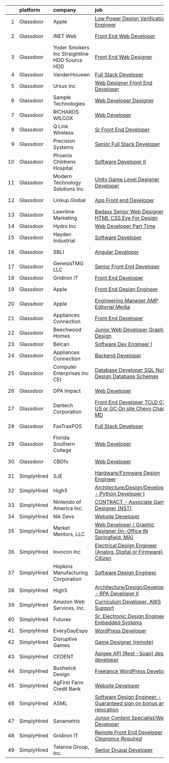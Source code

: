 

|    | platform    | company                                         | job                                                                                                                                                                                                                                                                                                                                                                                                                                                                                                                                                                                                                                                                                                                                                                                                                                                                                                                                                                                                                                                                                                                                                                                                                                                                                                                                                                                                         | update_time   | location          |
|---:|:------------|:------------------------------------------------|:------------------------------------------------------------------------------------------------------------------------------------------------------------------------------------------------------------------------------------------------------------------------------------------------------------------------------------------------------------------------------------------------------------------------------------------------------------------------------------------------------------------------------------------------------------------------------------------------------------------------------------------------------------------------------------------------------------------------------------------------------------------------------------------------------------------------------------------------------------------------------------------------------------------------------------------------------------------------------------------------------------------------------------------------------------------------------------------------------------------------------------------------------------------------------------------------------------------------------------------------------------------------------------------------------------------------------------------------------------------------------------------------------------|:--------------|:------------------|
|  1 | Glassdoor   | Apple                                           | [Low Power Design Verification Engineer](https://www.glassdoor.com/partner/jobListing.htm?pos=121&ao=1110586&s=58&guid=00000182e33b2df98c00711edd2516cd&src=GD_JOB_AD&t=SR&vt=w&cs=1_c4d729d6&cb=1661669683034&jobListingId=1008090134424&cpc=FD1C1DA32C38CFA7&jrtk=3-0-1gbhjmbh6m6ql801-1gbhjmbhsgagk800-b1c2620ad2c4d716--6NYlbfkN0BvKrLyj5gPmtZO9T8euul8TCxuuKNOtzRJOomxnwSEodTz2Bc-sPZlMlNbJQ5kKAsojSTxZLdgzSbiOAt5toh-p78kYElFFMyb1OUGRiXS3B_NgPfLeYHRzXIUysnQkoAXo7Kytj6ieleQlRFUxcctqzuZuOLEVJVWMT1R8-ixS8cMfPu09rKwtKakYSOuA-2_xAU1nH8pf5coUs3H0AdqG7VBAiFac5BGjJDMRl7qdCAZ04Q2QaFgfbhawPOGDoVgNGlvl-P5jWL5bMGW56Rry-bFBqZ7HyXLctNqRnCMWmo-vHQOkUoEGKL4zzEWwnTvYQGOyKLlknbOQbnrUKUFEbZlkbPULeYLul68AcW7-stMikc-WXkA7shgQm7TWt3KFhVM4D8kGBYdwgOdWuUr8qlTcYY-fbJ2MxGxwMyXzh7L4kz4I9MEUWTpdU0lOImlxQnjUHDVJ5DN_5ELcE8Npwxryg5TUm1yGkTRwWYTJ6lDgEqX9R2ed0l4vZVfXBXBH5IE1ZREnJ4Qv5i5iROH-R-cwr2sSdCjpWA0QodbRdUwZPco_SgUX0kszJy5JWfsCr0kR7SIFvBVSwyq9D34_3n3lvoprMkrYplzyffx-TBSsLzMvQGXNxrmbGBZKKa9Ttae_zpuM48bRCEqHvLOBP5OF7PvVM0T_tBXX7bu7mH7qw1kgT5UW_tatwEbQLMdpRjyIGkGPg2qrWZqXl0McdK7vUqEPD5FxZKUFnZI3_H469v9LdgMbGIDbk9PWMQ4xJk9t33sOhEemY0m_WUhgA1_-i8jTalxqyvrTO4e5z_-39gx8QM5nmTrjMsOt6grrqbKvZI5FDEyt0tsOeDs_rIxLX3rEtQp7qUO68nj9qVhoBaD8V3H64r9xussYF5NJquo9rr6wLPTa-XuGll8B8rFvZPcmp3ad8rusaSON1PBQditPdj1PqsGgjSnfTezklX6V7zZznqNiOoP5HLV1vv_YZLzx-hMjNwdKWEANQ%3D%3D)                    | 3d            | Beaverton, OR     |
|  2 | Glassdoor   | iNET Web                                        | [Front End Web Developer](https://www.glassdoor.com/partner/jobListing.htm?pos=115&ao=1110586&s=58&guid=00000182e33b2df98c00711edd2516cd&src=GD_JOB_AD&t=SR&vt=w&ea=1&cs=1_204353a6&cb=1661669683033&jobListingId=1008076715423&cpc=5E31031E1AFF45A7&jrtk=3-0-1gbhjmbh6m6ql801-1gbhjmbhsgagk800-e1afe08bf094d9c3--6NYlbfkN0D4nuovUOU2dPryPr7-xanE7ZFWASvaSyNm3BqXIbrO0npDAFoAgEQsIqhxzWfd8G1kl1grHJh7g2HREcdzD7LBxgPRZeggaHYtWi60JnumK6bENs7eqncqBihIPEPLH3R0U1ECBzjNcoZl_rX4BoRnl5Toa5PfKd3LVBcbntWZM5T9bZqSaYpCsIpSkS2OWyI5sYycU1oFAfRS5_RrtcJinJxyFts834nLP8b7RrVUhU1ZdrSQV75bB_YJQiERY8ywE-h6DsgjGBDCDB2hV944Ee07lXQZbKLAajtcnFeegSN-3qgL9XgBlKwvksQ-ZVJItS7pTQSVS-9C55348Z5947KFh8l5g7VyKdJvQ0UUYebh_wiivS1-fZ0j8apUtA_pwTcpt2R3P_n9q5A4wa9rdIdMBnvXn9inHXFQBp1VgbdUi0gBeV3CYvexDHbrT_2oaVLIpfaCVP2KJKvgthZPjZCxJYH6gDiSBGArAy8xf4aeepMX9foYUJ00SQhQDEg%3D)                                                                                                                                                                                                                                                                                                                                                                                                                                                                                                                                            | 10d           | Waukesha, WI      |
|  3 | Glassdoor   | Yoder Smokers Inc  Straightline HDD  Source HDD | [Front End Web Designer](https://www.glassdoor.com/partner/jobListing.htm?pos=111&ao=1110586&s=58&guid=00000182e33b2df98c00711edd2516cd&src=GD_JOB_AD&t=SR&vt=w&ea=1&cs=1_0b9b6cb7&cb=1661669683033&jobListingId=1008097207409&cpc=BAEB662971763A76&jrtk=3-0-1gbhjmbh6m6ql801-1gbhjmbhsgagk800-1fce3864310a3f03--6NYlbfkN0BOdRJV5k-L3FNCzjCgEhEptbzWR3mFvjnAQnp9JcinXOCVt8QEYBvHqTiHBHSlg98hTrhJExUUVa6v67S1gFyb-OBe8UoPzNouRDn3C9as0WFadlKMeZgUrqrdZ8hm_e9Z-8jTT-HPwLMdKEaf6nFSEDiY93r1Hqa_nw7whddI5F-1mZvAJ0zg1eaCReXvVOoEM_cjBLWvDJZqS137PvYPjjdEkXOxL-73geV4nr4tdveAiBOESUG2jICe-SRkwas8Vf269vT03IFWwC7LyO9JCqBKUYfuQcEBqA6j1hopDkDpMGpwVFpkEqfa3sh6q6nQZStUIlWzgcljoa4pqu3uV1Aud1YkmDd3Fk-ISdl-56p88fZLYauWc6xXrhe7wbjUEDpfvC_f0Mtp6fKaN_UbdiSqe4BsnPKwttbXHfagT-mMCpyqK_xRTN_ameUC57bNibA03LLi37fI79paxkUMG_WmsKE51Ol0iGwly9Au3TFv0f2OK2IRsGsXpi7JAFE%3D)                                                                                                                                                                                                                                                                                                                                                                                                                                                                                                                                             | 1d            | Hutchinson, KS    |
|  4 | Glassdoor   | VanderHouwen                                    | [Full Stack Developer](https://www.glassdoor.com/partner/jobListing.htm?pos=129&ao=1110586&s=58&guid=00000182e33b2df98c00711edd2516cd&src=GD_JOB_AD&t=SR&vt=w&ea=1&cs=1_5a050a92&cb=1661669683034&jobListingId=1008094854817&cpc=654405A9B1E0A9F5&jrtk=3-0-1gbhjmbh6m6ql801-1gbhjmbhsgagk800-e4c418b19ea311a5--6NYlbfkN0DwTFf1i8tHxx5w6n6Gg6g51G1v2moTctKTWRheSvOoBGoYbE61eXaI4p99TMVe5-bV9uQdyVAgtGgwIKNAqRfEFsmhHQNI1PL3YYYB5LqpTyeEEvicy7hpImvh6Hge_dDxhvQjH2xF5XB4_ZH-bCNus_RLnMU4KZJ9zjIeK8v0ibQVuB4SN1bfzmzUzWBjE5Qxf8n1UmgKTZBqzEf1W6Dppgon3JTPA1DhnvB8wQHFxOKdizxzTk85B0y227CAE-zS0CAJBqqUynHsIymylCOFWBBG9XAhiLX_32LpHYmFlo0ErrfylirneXMev8MF4x1-pll7iEGNWKciJ5TsjtGMRaq1aCsUVFcG4fHzFmdmI1JdojrT2EIOwNh1k-L2HjbHTWldUpWa0qzgoYN3LFbcRP80skbNY1XY8AUIPwJ8qmK2ZvF9koTW1lCuxGBBBijlEPQZFxDy0mGxR9HUoMYIgkGcljKQrJAmxqz7CfSs7GAf4chDLFMv)                                                                                                                                                                                                                                                                                                                                                                                                                                                                                                                                                             | 2d            | Salem, OR         |
|  5 | Glassdoor   | Ursus  Inc                                      | [Web Designer   Front End Developer](https://www.glassdoor.com/partner/jobListing.htm?pos=120&ao=1110586&s=58&guid=00000182e33b2df98c00711edd2516cd&src=GD_JOB_AD&t=SR&vt=w&ea=1&cs=1_b25e2894&cb=1661669683034&jobListingId=1008097361956&cpc=47CFDC01B3F81FAC&jrtk=3-0-1gbhjmbh6m6ql801-1gbhjmbhsgagk800-0ea09b14e2348c5f--6NYlbfkN0CT8vBT9H5mqECx2dfLV_FONLPDKpIRssxVwtj05Tmm4rA5I0VNOPdM1oYsK66ov5pqYS3gXk2ozh0lVEZwzGOqZs8rlCBef2uQoy630wv6aUBqB1D9vjbSnni5WCVaS2e0KhCWi_8-XMv97hUEg7H9r8pKMO8klnwzDsU9mPVyqE5wVDnTov1Pu_UnRYhnE0_Osqvwl8WORWgB_kOjxQQLPQWG-NWIcptfTftC_xvyt1c40uobZ403OrjOg5_p8zqz3cLzwrnHTjqWeFEhkd7FYyVcjiJCMFkVznphRmtkhKbL2ZU9aWVWUjChbdkFdlAiu4tIvv-tEhlvNaragy1ZQhsvGhOC5anf8D4yfIGDJbK-bmh5xwt1uscED6ao3EPCxdfHKv4RZ6Q3-m_MTe1dE6Nugv26rrW9yIa8ooHEPIgJzYTeC7TeJ6xGxEjr0Q_LC6p6H5q3S5tqAKobaBFAUOLFzaYkqfK_oswHB9Yc9BJpoPIrLiS6zIskyfc3Bqq_i9KMEYLEX7QhLM9VmtdkXHwwkHRyVXLUnCbL52hzSB2S45AReZdsApRNv9fy3KcwSbXiLA25Cdo-yIGXuqNs1B4qCiYMxjugb7mIGrjz-FLPnTZpnRsRLTWGg0UHMtsNQ8AesmXgmKxpJfKNhO1goHITR1a4j_D4oKA6zOMnqHrgV9uC_ilKSdtCvxgCE92LIc9lCpCiWzYoZrnR_M33s0365N-X4uIR5YqxoKfZcxMlNxSC0he6l2hjQhgRikOi3gJ-RGg42CB2J6Ep6AyIw51okbDF7p0S8-e09KtRMJi0Vwu5psQJng84EXtnLBznr8kWblIyWFs99Bdtl2i4CwlEQvADKYlfEt87-6BHa7SKYKbTpaIA4LCFt6DDZbKpvMpMkD7HqV4C1lley665NnCIS2j3mSew09iEPv0qsXTgBrXZViaOGaADOhatZZfEkUrkFGTQA88S3A_ta1npV7KbaRc1uL4vh98TgHTa5jCIFb8JrhF3PnGwExYmvwk%3D) | 1d            | Brisbane, CA      |
|  6 | Glassdoor   | Sample Technologies                             | [Web Developer   Designer](https://www.glassdoor.com/partner/jobListing.htm?pos=118&ao=1110586&s=58&guid=00000182e33b2df98c00711edd2516cd&src=GD_JOB_AD&t=SR&vt=w&ea=1&cs=1_aff0fa92&cb=1661669683034&jobListingId=1008078578505&cpc=48B9F4758953335C&jrtk=3-0-1gbhjmbh6m6ql801-1gbhjmbhsgagk800-cfcad52f3ccf37d8--6NYlbfkN0D4nuovUOU2dPryPr7-xanE7ZFWASvaSyNm3BqXIbrO0npDAFoAgEQsBBjUOAjv1PQnB3hwwrZmiOMA02kYqNnnHKWjfiGNMQW5EU7ErrgQUTQBKpdQ35ajdqRyVOpYt1ge-nlWBdEdOWxZg23c7O0q-QUnaWi8gZT3BRnlNxG5nms1UgSG3pAWYhhzkqBf5iiPNmsPFetGa91KgyfX8XtVeLj3jUNmhHzCyUoRUMF2AYr3K_VI_h5M53JfsddTLN1yP8COKzrWyiRl4DMRrQ7c3VO9koFG7oR1qi-2DMeWFmTxvtFIJNXGtZjPyhiznHNxxOzrtUQyz3muRmTtkvPVhm65cI2rTK2iyjCKiHiqquoKbngi7PcgoQm1TsCy3y0lH64SS5EhmdkTRwkK7UNhrcFn0xG7BLblOGSUNdf-YiEiT7QZlsBCONgiPKz65wEiuB3EU1GP1D4IYQGIs7J7iZCZxVHGFY0-BxUU1zr8TV3FI0BasCMSWKUkbOgGh4g%3D)                                                                                                                                                                                                                                                                                                                                                                                                                                                                                                                                           | 9d            | Ann Arbor, MI     |
|  7 | Glassdoor   | RICHARDS WILCOX                                 | [Web Developer](https://www.glassdoor.com/partner/jobListing.htm?pos=105&ao=1110586&s=58&guid=00000182e33b2df98c00711edd2516cd&src=GD_JOB_AD&t=SR&vt=w&ea=1&cs=1_cec005ed&cb=1661669683032&jobListingId=1008081450904&cpc=117F6BB3C9C96699&jrtk=3-0-1gbhjmbh6m6ql801-1gbhjmbhsgagk800-ae4ab351520d5d84--6NYlbfkN0ChOkzaZw4M5i8SG8WcReGC6aez5_eyH2_pm7e44sMAfesc8e6EPx66nlU4ywyPC6az_M9EiFSInG6bAEFSVlMIaPNhmx-LgXutxLjSQyr-Qu_wPGUNfHWqp9vmq13UxA8ySTpfZTm-R0djuHPxe_atlOKqcf43fkExZZXqjHwDjoBx3hqjglgeRpb71ewAyRasoXSu3KnOygh8GlB2VhnS8uatCDXP1-SH6fw9itL5s-pnDTw4nnqhcLrxGnMyQjOOSqu14SiFR8duo965bUNal5PslwI5m19tcJvTveqDPqX8MHKNgvuczvZcNkGAS97c7O7bPRjkSLRRet2OSoClKd_PiaSW_ZvXCxDFZJHcd5fC0U7GKsvIdEFXzmDCBuwLLznGI-9BWoXcD-Jj9L7nVQGphGt85LTYBxRIqg49diXwjRc9ZLCBALhQ5jb0Frw2X-7VWPHNGMpJ4ekldRtWkKt8V5x1o_FPXOdjo23e86GT_W0ksc6Dnj8wRNZMsqM%3D)                                                                                                                                                                                                                                                                                                                                                                                                                                                                                                                                                      | 8d            | Aurora, IL        |
|  8 | Glassdoor   | Q Link Wireless                                 | [Sr  Front End Developer](https://www.glassdoor.com/partner/jobListing.htm?pos=103&ao=1110586&s=58&guid=00000182e33b2df98c00711edd2516cd&src=GD_JOB_AD&t=SR&vt=w&ea=1&cs=1_b71a1e95&cb=1661669683032&jobListingId=1008097452296&cpc=768CFBF58AF7B31D&jrtk=3-0-1gbhjmbh6m6ql801-1gbhjmbhsgagk800-ae139d0f7f76eed3--6NYlbfkN0C1n-7uwLBmXreK9Hz04i1NaXR3ByHk8AHoFYtQOHcucoqVDxxOOjAGKN57eXtW2I6zmDi5FwEURTWgyvOa_9xq7plolk6EL6B7WPPFTcn1ugPWUpiUh0Tu02iAHWwfNrea3ZogSfeBE_VjLi5a32CIQ1R1RPBsIvWUEyz9JdgBVXMEsUr55cMQLBuein4I3Hogdk3SwrA9lp2o7OsdO8Z5_VQfsLcWrAEMiHO8a1Vr0cBiqVxaLeav63ZCS4FNZX8Yf8yRDEbsOww2IZFl4dbmINb4OG1HzWW6aKkaJtR1aTMBhepGLHjcU0hw_t5dYd3wEzdXwj5Ko4VUxU7kgnOLO830nq5DWTpT3juT6Z_YcDBwZk6ICUPOOWmgkz9kpx6tQHz1C8oDZrBFJ0cY6tvdS871HOxrQSwU6zKabwGvMHLg644NDZhHl9ggL74_YXhAtLigqIjBEAjjnGZ9N5iLodoz14YwjjQhCDp1FqYVhbGws7SF5EzonI5t4pR-QAMRkWOP4WMyxA%3D%3D)                                                                                                                                                                                                                                                                                                                                                                                                                                                                                                                              | 1d            | Dania, FL         |
|  9 | Glassdoor   | Precision Systems                               | [Senior Full Stack Developer](https://www.glassdoor.com/partner/jobListing.htm?pos=130&ao=1110586&s=58&guid=00000182e33b2df98c00711edd2516cd&src=GD_JOB_AD&t=SR&vt=w&ea=1&cs=1_8bf3f562&cb=1661669683034&jobListingId=1008079105403&cpc=663B5FE45D73772E&jrtk=3-0-1gbhjmbh6m6ql801-1gbhjmbhsgagk800-cacb92248ed55a38--6NYlbfkN0Clz_FvDW05OYcXZEfdSgGAs4NrBEY9FTKhI-t1tfWo-1HJwgb-9xFgpsotpO7CH7jIMXLV8PiRTDdSU_ccGgChdiA33Mg5O7y4WJdWid1iT7PPovsDVL2naNzhWeAULOyoTHP7y_0tB-8j5m93NqbFfuO6irJNDQGYs8BvlJlkDTlqAZsBrL_0tiwuSbpB3uZv26wEhYBec_bqWjSCVR0Ehcs90YUwcP3oR_3G0FtrV4_8uLRNE5zZ52FUB-KOqIseXjzjvF_6URDI0-CizKOxm45br8c-kq93ZBvNmSPTWpiYFFdooSfpj5zNzgp-n8wIyg49-NkvfWoxT6mXJLELSFMesZEQ4Z00V20RefJXqRMdIKEN0pWNMYJafLQnemazQy2G6xJJzSRXDoOsvducpnWyGDV-iJkS5PneIZ0RS90rHBjn_zBXyHQYJfJKZDvkcaACXoZAIbYhUpBhemHEAHWpIOhXcZdNry3j0lSbktbAn30rMfqfe_KcjVyapddGUd41a8FYtA%3D%3D)                                                                                                                                                                                                                                                                                                                                                                                                                                                                                                                          | 9d            | Remote            |
| 10 | Glassdoor   | Phoenix Childrens Hospital                      | [Software Developer II](https://www.glassdoor.com/partner/jobListing.htm?pos=126&ao=1110586&s=58&guid=00000182e33b2df98c00711edd2516cd&src=GD_JOB_AD&t=SR&vt=w&ea=1&cs=1_13be6b2d&cb=1661669683034&jobListingId=1008094027525&cpc=B101C867B3EF2D75&jrtk=3-0-1gbhjmbh6m6ql801-1gbhjmbhsgagk800-25223ece7cc202fb--6NYlbfkN0CuwYXer84DokPaoDH09R0HsPR6mshfrWwJ5PU9M4tGv62YykjpsvEdiax4LTnlbQ1OP0hmH6FQKauAiShlhb7LjwE94TXbw_faTLMuUT0l0Lh8irNixjqcLx6mben6FZr_JM_KFnt8D_ztxDgcfN7rOeYZaVa4fmtRlnHyfENExO06sITYqCIsn2H6eF_mmICP8HQsZwgszRRme74EknqDtPxluBWOuAJBEiqN7A3ngoPr02BYFy21_8MPi96t3UzMkiFiMrBY4wx32T7qqyujb0KC_TUqM5htqwkmSsMae9A1ORsCsW2iqCCenOErBsWuqgJHDGPWS-XY6tBldp_evdWpCixqtmz1t50Cse1OtEdpVC_Pi5NSg2FbF87ldFbDvKnuojn1UmGYPVxQOE8luPC2QjC5657OS03acIhAMe9afnV_TNy972afs8fnMVMSA1j4ohT0FZI5OMySFG7BSNjV4i1giwruOtZ_Gi7ykYzHtVxXBD_TdPT1HVzHOhBk-4FSEXXmfg%3D%3D)                                                                                                                                                                                                                                                                                                                                                                                                                                                                                                                                | 2d            | Remote            |
| 11 | Glassdoor   | Modern Technology Solutions  Inc                | [Unity Game Level Designer  Developer](https://www.glassdoor.com/partner/jobListing.htm?pos=110&ao=1110586&s=58&guid=00000182e33b2df98c00711edd2516cd&src=GD_JOB_AD&t=SR&vt=w&cs=1_4f7813b1&cb=1661669683032&jobListingId=1008098135405&cpc=B101C867B3EF2D75&jrtk=3-0-1gbhjmbh6m6ql801-1gbhjmbhsgagk800-e82036bfd7393714--6NYlbfkN0C26OT7h5zXl7z1yVTYwN1d43osiYS9hmGqw_eY7i5KFzRWaSyxghJjTLzNEsEWeJiDFVFtznlEDDXXA7GBjeG3XhQZuiBs9a8HL1BWOW3UTLZCm6le_XCemgCd45nul7v6M6rqNVUKG4--a-MiVIYfQNkWZ7cBiyJExxLoo97SZZskrMp9xsZCWzdowrY6EAMXAYxdzQP8AesM1cPmrcofF7Z_rw2jodMu8jh07rR_YmOIYm09C-SRCxasbFnWJYoH_vqduijYJDaDV3EFTbGav0ZRf0nSJLq9IsixYyZ2bLjxU5lIwouLs572weSocWtV1BjgqOLO3IL1DtOupc_zRUSQ1UEjuCvJg-wBn39_wmxF9AcOhCgpq2uqixxgJFWGaefV8wUAD9XzNQ4lU9820wnsuFJK3RgMS9FrNG3KiBeNet2-ZAT8)                                                                                                                                                                                                                                                                                                                                                                                                                                                                                                                                                                                                                  | 24h           | Alexandria, VA    |
| 12 | Glassdoor   | Linkup Global                                   | [App Front end Developer](https://www.glassdoor.com/partner/jobListing.htm?pos=107&ao=1110586&s=58&guid=00000182e33b2df98c00711edd2516cd&src=GD_JOB_AD&t=SR&vt=w&ea=1&cs=1_d1b38d7a&cb=1661669683032&jobListingId=1008094217490&cpc=D69957E0862862E0&jrtk=3-0-1gbhjmbh6m6ql801-1gbhjmbhsgagk800-57f8e159c13b5b90--6NYlbfkN0DdNONLqhA8z6QrX6vw37qu8cGScUjPKwqVQr3YAsb4-5m6SkYfcfunQzRKJa9WgCKBdz8p2NpmzpBWk1DTHV9e_cq3xMULB2oYuV8g3G0TDy1eQxmAS-cQcy5tMGosFa3Gf3YA5BEdhRUQIfD86-AiCHhBbYxqBHPXChMXKA0WxG6KhDl5AANBM0LzohfedTBD3nTzpe7aEOm-X1rhzpVKxdMF6OasijNCBcglVmL8LXU4Ze2pTJHBWIdD8Giek6bvMwQHwJ38jXyYPIJ7KvfU5oRKqXCWuuBlwGtiUuGtMVvkqs_IAcOSgWv7_MixldnfHUk3rO90w8A3Buj-q8gG_Vls8DyBoTabXaKiNYNcWOgcEkz6qynuX9XAlKwj8AHbRqO-UGOMZlc9VQNVZ64ET9Sus3jhHXY7HpnGHCxAvjBOG9RVxSafuqMZk21tWfOu93RtoJbe2YYUeWVanBl4kiCxgNrtK4Svbv7hG1928wx67gvfiUKoyrOWi7RCBp8%3D)                                                                                                                                                                                                                                                                                                                                                                                                                                                                                                                                            | 2d            | Pasadena, CA      |
| 13 | Glassdoor   | Lawnline Marketing                              | [Badass Senior Web Designer   HTML  CSS    Eye For Design](https://www.glassdoor.com/partner/jobListing.htm?pos=101&ao=1110586&s=58&guid=00000182e33b2df98c00711edd2516cd&src=GD_JOB_AD&t=SR&vt=w&ea=1&cs=1_70f24eb6&cb=1661669683031&jobListingId=1008076192780&cpc=46E09AEF7B2793D7&jrtk=3-0-1gbhjmbh6m6ql801-1gbhjmbhsgagk800-e484ed7074032ea9--6NYlbfkN0CSgGTbSPgM0xpgWRkp5SRTexU57Zk_6_bZ18eqb9d2QJSGwfPmdP20ZJn7COX5dU3Jcup__uPyYvFygp23CJPmvOc2HV6cmaK3ebUFwB3sdAeT9C97FHUEPr8kaTKS-VJB2gGOIZsn60uJXYKNceQVP82UTolLC1vwR40675sWo0JSUEFSfubFH6Eh8zjRpGKo47cSAUvRztYeqBFv2X7CWx3RnNZFvfFVRr8a8tAA6RLFgwhh73FXIBnQF-pRkUDD5zbx8YI8GNnhMDfnLXyJT2IzYSda0vtQhawIOKhS56-4pVbcTpx5Fu2BdB3qsYHIeIV4eOath_m3PnyBfJlopq_n_LHxNRS5rT-TIZBZ33ul4-0yUkyHBZF52bjxpgH98za6p7m5Y2ryPOmpq7ARlD3YmcCmljQPmWDYzNL0quC7tzW8yZlOv-vmux-XwaXALs2BPR-JqcKtyvkS7cTi8fb5Qu5exua8lrskgQ7AsjnMb2tfGQHkmqDtwA6qgR_ElSuRn7czpWPsSWRVNueNkGaRz8QkD0kTFoz6oRACMw%3D%3D)                                                                                                                                                                                                                                                                                                                                                                                                                                                             | 10d           | Tampa, FL         |
| 14 | Glassdoor   | Hydro  Inc                                      | [Web Developer Part Time](https://www.glassdoor.com/partner/jobListing.htm?pos=119&ao=1110586&s=58&guid=00000182e33b2df98c00711edd2516cd&src=GD_JOB_AD&t=SR&vt=w&ea=1&cs=1_78d2fdde&cb=1661669683034&jobListingId=1008076287609&cpc=14D5209370AEC984&jrtk=3-0-1gbhjmbh6m6ql801-1gbhjmbhsgagk800-f7c8a80e831c229b--6NYlbfkN0AHtiZwCrzFlqi-Ln40ht2-8SIb3m8Ma9UkCwqqfSxtZAZp3uZqQmbm22YjbFKevq9VPk2LcrH0GQBkf5GEdHQx4zTHPg841FZJxr06f-Gfnw0plvuqrS7u9sGFaoqt2dfuIbSVDqeT02IrcOwE4nn6TCzNU6bUY9W34W3O6uLrFGDCxDvevbdtlpee0IRr-b0OUp1gNcyZ3pQBAkYgy_P9gJDn6i5mY9s6h4AHUGcGkGTrVLa9FJq8voQxrLzgqprW1NILrqmFXAA4UMAKWB2th1OZY4PwepE1rfsrRlQLVsIxIBtjxP4u1TcH7zqSfOBi0aMHL9QIygGmuQgRRMpCo9JK1VHJhfKdoHQlBF28A8_OZPV0f9HkdThW8aHIG0ohti8yaGbhUjlBIl1WcdVyy891pOsGoJS2TZRmvw6gR7Da7D_zZ9gZSzGYS7PlpRjk_PSOptCJFk124uRhOkbRsEjlZPMFZxLpK40MSYvTMwv1ze8pvRKptsJNYMtfRwiD2OtTPCg9vw%3D%3D)                                                                                                                                                                                                                                                                                                                                                                                                                                                                                                                              | 10d           | Chicago, IL       |
| 15 | Glassdoor   | Hayden Industrial                               | [Software Developer](https://www.glassdoor.com/partner/jobListing.htm?pos=102&ao=1110586&s=58&guid=00000182e33b2df98c00711edd2516cd&src=GD_JOB_AD&t=SR&vt=w&ea=1&cs=1_8d2e58e9&cb=1661669683031&jobListingId=1008091695587&cpc=095B46874B33126B&jrtk=3-0-1gbhjmbh6m6ql801-1gbhjmbhsgagk800-415adbc4ad346c55--6NYlbfkN0DzaDHVbxJ-LJZej0v9fk4K-FwNocoxjQ_zxp68kPBvcnDJ4c9ythlAHE255_DghaFeMPJx-HL1COyNhBYn3N-cPsgdcngQBEr0DJ2MOc0pZ1XI-PeejIwLI4lwIRRBQgdD6iVqchyakwlafN3edKNOlF1L0ASEDMG7le2wqf88xF2gR8Ko4g8xHYnl9HtkaNATA5q97x7YgdQukROwZfKrqaTZK7zzLADguI4cpA7MEOhGIqOtv-pyHNEDdtRGoboyACku9llBQUcEaKX2HgTFjwTN0xNLf7SGrsk21dSDdYymPpG5cvtHlMAP3Ud1zegDQzy20R6u9Vg05CNzsc6N8PSLM9hpccT8f-xvQL2UJbWlkLEHwetWcLL8CJWVG_I0qCwQ2aPJhGwS2XYkynOBonvt-JWF4GnY9O9yrys74rrvohoVg3TDskiqGeRzvQXN3EF6N78ykRocqVzufsinGLEMGJs3D5GKDOtVoLz_DeviI6XGD5GF3DNBtxlEW-g%3D)                                                                                                                                                                                                                                                                                                                                                                                                                                                                                                                                                 | 3d            | Tulsa, OK         |
| 16 | Glassdoor   | SBLI                                            | [Angular Developer](https://www.glassdoor.com/partner/jobListing.htm?pos=124&ao=1110586&s=58&guid=00000182e33b2df98c00711edd2516cd&src=GD_JOB_AD&t=SR&vt=w&ea=1&cs=1_d017e0c9&cb=1661669683034&jobListingId=1008093718251&cpc=4B86475FAF393599&jrtk=3-0-1gbhjmbh6m6ql801-1gbhjmbhsgagk800-4c53e8836926b0e8--6NYlbfkN0ANPzSidSEBYE_ak-IZXiPVDVgP634dKPerCPZGJqF6q2af2l_NJ_1y45DedaMq5G3lc2h_U5NiXk-366AUFXbf3Df0aZ2bsXdATm5stMIxX3ggPbAe2J0dNle4IgzISMd1yCRXLFdS8_6HYoLUfbNcFwF9yAkvAmwCjcSIaIPFjWE04Dj_pU307g-Y28LFBNKBKoSyVr_WlHmsgRASSAwX5BLmhVsUImU6-unD1OLNhzHrrjau1D1V2lrFdPHjVnVPEfduRpR674PvyLQC5ByvjdrDTDuIWMBBNW86jy4GiJ0odBz5YTIT1MfGu48ZU6N5fsdloLwcdVfk7SlhFHf4P6hboKS7hKoJ5nE2w0GSZc-8Agv4WfnRI31J7C2cgQU1hmPK0L2bcPy86k0oTx2ghNYn-yvv43kZzorKclJtKJaYYAetmvHN2tAQ7Vn2es6vZMxDj2hcDR_q3Fb1mYmKAsqOfZYC094lNfWFPKNCgsQLOykMZicxI1gSLDZsGCc%3D)                                                                                                                                                                                                                                                                                                                                                                                                                                                                                                                                                  | 2d            | Woburn, MA        |
| 17 | Glassdoor   | GenesisTMG LLC                                  | [Senior Front End Developer](https://www.glassdoor.com/partner/jobListing.htm?pos=113&ao=1110586&s=58&guid=00000182e33b2df98c00711edd2516cd&src=GD_JOB_AD&t=SR&vt=w&ea=1&cs=1_72815a59&cb=1661669683033&jobListingId=1008097433390&cpc=1120CD366D53BFD9&jrtk=3-0-1gbhjmbh6m6ql801-1gbhjmbhsgagk800-457a38e4d93a4437--6NYlbfkN0CzcDFs8cjNZITHzPaspPYUdxCTppyanGLeq-qEeiOFH-dyeaW5zENT7DyDpkzK4_FjNlQxV-D7Mvi_GXvYO-cIP_stTg-29tw9iNOkw641HjOdTUeYKcXHUU6yXKMRMr9pzyxgcDYwg7G-HREJ9leB6H04Hk2DzoKAUTZK7THVbOLYHmgv8st6E8RDgC9JXuxenfnAnjtdyFaUulg9oLm2KiQFcYLaj8RbTNqLElkzeXBbFjCvfaEyPOheDq_M4m7qUBVEaOgqm4-OgOQEr4QUHp1Z8g90m_Q1he0lyAAfXCbKZbboBOv8EUxavktYFWklztJN8h3JPrV6TDH2KCQPuc7owPn2jYtAXUvib3PJ60uFRzHOEj030FexCboB1GTVpTcw88ZcC_dr4INNKOqh1dtFXSa-RpjKvjw8EGTrzeEbXYlz9LQzC7P6iWLEBoc582G2f25lBZ5Z4ZLWP1qxFgarqALiWrqMx1m_EsUJzGSQ5X1MHQsdIyHCyj5x7UPQaKfAlM5GVQ%3D%3D)                                                                                                                                                                                                                                                                                                                                                                                                                                                                                                                           | 1d            | Remote            |
| 18 | Glassdoor   | Gridiron IT                                     | [Front End Developer](https://www.glassdoor.com/partner/jobListing.htm?pos=114&ao=1110586&s=58&guid=00000182e33b2df98c00711edd2516cd&src=GD_JOB_AD&t=SR&vt=w&ea=1&cs=1_82682507&cb=1661669683033&jobListingId=1008096709993&cpc=3BA4CE39D5B5DEF5&jrtk=3-0-1gbhjmbh6m6ql801-1gbhjmbhsgagk800-4dc398f25ce022b7--6NYlbfkN0CTHA6cd59lXtQJ-DuZtBHQsSjOn019HaVEc20FtZol1_8bPJW14iotuMuGn0biAaHJZrSwMqHe6rVZ9YXbYXIhjOvdgUY3olyMNRLtmiPQ0kjudPOxml9MY58pQdpfw8wcYFV5h3P-xZe5t7RoNoXO-9pMI52PaV-xrlkd89tJ-faRXlf0Y4fp6WmdE6dJGcYFd1Vxv4lyGUHlStIwjpRJ2ep6lC-5BsLg3FL2C32iQ0YmBDDP5HA833x8GAb7ekdmOkBRXql6-VV0PTefuTVdDIUjKbDbhusMwn5ktMEA80SghNxnffaJn0KxzUrlH-yCXM-HjZQogDQhnxCWxx6XXzvrAtmz-mJFR1r-5-1a-v8gCsQUKVYPZHcy1wAVSwsnCdE_WesRGvE3kdrssTmEiql6i-kF5rLrrzQQUbXqHlM2gJ9VwE2iSgrfmmK6XLQHCxX6Ac-1rzHCqb63Pe2YN1ubiPTtUWPYkpavU63_5nJaN1Y1QgH6p5Kq-oGngQ0%3D)                                                                                                                                                                                                                                                                                                                                                                                                                                                                                                                                                | 1d            | Remote            |
| 19 | Glassdoor   | Apple                                           | [Front End Design Engineer](https://www.glassdoor.com/partner/jobListing.htm?pos=112&ao=1110586&s=58&guid=00000182e33b2df98c00711edd2516cd&src=GD_JOB_AD&t=SR&vt=w&cs=1_9ed96f5a&cb=1661669683032&jobListingId=1008077467977&cpc=FA84DF7EA1EC2398&jrtk=3-0-1gbhjmbh6m6ql801-1gbhjmbhsgagk800-125b558422a298ef--6NYlbfkN0BvKrLyj5gPmtZO9T8euul8TCxuuKNOtzRJOomxnwSEodTz2Bc-sPZlMlNbJQ5kKAsXTZRUchZc3s37x7LjGQggA6t0QfDnSvVh5ir5OLbXS2vGKPQFR2zm8WTIPqr_kQ7Azqg0H76BZjyhoBttTBW05EhoP3j7o9-Y-nvO-dXRKuABNZBI1HfmOxawodfqRe8R7H9k7NTCPwTGXLuFjJdsitNg1rrWB8uqrwbIiwBAxVB9YZfdMQ5G9GR7awXpMS6IMya35_Gg0ANjsJujOmV9GzSBPnGAaheuq6Wj6QVQNnjjtidCfiUkgjZ_e9Ns7gzxZ77jWNPiBoZS26lzIRp8TIKQgznOqUFuBx9NT1s4yYKP8ZfjmKih8wUt2gctJw19gqUQlPUTQs15kbVBQIbNWGBqAy2n-I6Qn-Fck5ksSBZTy-u3Xf69m5bllZxO6K4itU4UpbsZ1xlcpK7jThrJ2nTthWh75old8FCXUft_AuBXFRKfa8zPvBijgDlk81eGqDiyEREi4SFEhZH9Sg_dtn5wrAVggjDCbBIIxWtJ4KV75I5BkCF-AcC7EFL8lKuzFzutBKwbJoavKIYwDizuvYm4iO18RvSjOD7L9RBaLlYBCj7-o1Y2F8X1j6NvQfWyGdikYmMwEvJke7NaF4IoYoSRDYvP8r7vAq5Cm1qi1-AT-Zpfgh4OQXpxyDehj7NFIM5-1Uj8D3QjjnUrmONIpDNAh-R5pId-fV9O4WsEbh1mGhVO1iR6yztVDxmdQf31OJzNzCtBMK9TSvl9t-87FxbaDT384V0iNWpkJ2PxxLec9rzOSDDVnAvtRf_f2m4PwwmqRpLoHuO6QXIxNo65TT4nNL9ERRviFGRbeFtJ7TTBRQ4KTEuRdYOQjH74YiKxZ9XxoCH-eMGwKAULBZm80PhiBuEt4fuWZlCihA_iVQTYF8G3B0y-iYtQoJr0G70ng2LQi5aXHUprXks2wFnf)                                                             | 10d           | Beaverton, OR     |
| 20 | Glassdoor   | Apple                                           | [Engineering Manager   AMP Editorial Media](https://www.glassdoor.com/partner/jobListing.htm?pos=127&ao=1110586&s=58&guid=00000182e33b2df98c00711edd2516cd&src=GD_JOB_AD&t=SR&vt=w&cs=1_4fa78a4d&cb=1661669683034&jobListingId=1008087783943&cpc=654405A9B1E0A9F5&jrtk=3-0-1gbhjmbh6m6ql801-1gbhjmbhsgagk800-9027cbec4d0b7214--6NYlbfkN0BvKrLyj5gPmtZO9T8euul8TCxuuKNOtzRJOomxnwSEodTz2Bc-sPZl1dBMH13w-jNIaGFdFXHWJdgxhzj_r8Jx5AOAy2HdBwJoJ1jMbNH3P6YWju9mOZOkVQjeCm_SMf56f3cIa4N8JFkA4J1w2-Ri7km6DD-4ja3bVUzvq12ELOqfGvKc7Ea1yAEyZfP_R7JO9QLEPHtUWd5y8PKAIZ7wg2uRDnm3XB_-PGj6xpVU3IRgJSz_EjQxsQkovndLo4lDIPlgZy9SQSuBtQUsxEbIySc6N0k4dF2EEAcKXxhRU4ZxGma22D1OGA_by76v8WwOqHKz0L3LEicq0oFJlWQwY--C8spZdsrXSu4ZIW9m8tJbseJCZQSB7MpmtV5BF8Zkxy2VkjojRrDxHL1c4ee9fqPDLyxRsLJTuci3-L4WWYMLpu9az7g6RqdGoLtfknW3_ncdFlGfAdZJb2puq_kG98w8KgORsv18E2l8-4BEzSe-jAyW6nFT5Wh_3igIyobulQHFz42ngcJ6lqJ77s5yuQ3SIfiL9Xldm6eMxT_n53uSkRWqw8Kj0PiW_3JSCaAa66Cl5lK-4llIGwCy3N155tKdCnnQxqcAiGoGJFdDtD876MNxLar3SsJ3POz2TmqmfMl38qUM_fIAmh7sf0r_KXQhEwZi9fnk_BUpiQYeFPYiRbI2o_eomOKz_bYOzQxLFA2iDEMt_4aYNZ96lfXRt4QMwC2F8qblCc_JkMk1ffFWpB2_BHmYZPrM8QDUYoyVkIrIXGe3IvCexb3E513xxNEpQakIT-TQ1MWoTFak_FNdBp_2TVRg0M7o2RCdcaDBOfN866eKGMI1rDzkEd_fgpcMvSNWN0vUhbtKpNB7mBspCdusDUA2120bPlKiAh9C4eLhlnDNL-arbc_kIsmhabzk4Lyi4FJQBN2O3QvmrSGT7CArTiRY6phWAyTmIz423wA_lCQT3bI1HAxr_hUanpvS03f9iO8%3D)                               | 4d            | Seattle, WA       |
| 21 | Glassdoor   | Appliances Connection                           | [Front End Developer](https://www.glassdoor.com/partner/jobListing.htm?pos=108&ao=1110586&s=58&guid=00000182e33b2df98c00711edd2516cd&src=GD_JOB_AD&t=SR&vt=w&ea=1&cs=1_30348330&cb=1661669683032&jobListingId=1008082487554&cpc=4B86475FAF393599&jrtk=3-0-1gbhjmbh6m6ql801-1gbhjmbhsgagk800-fff52c7162c9839c--6NYlbfkN0B7asqLSFTVh84QNhoMZnykEkqd3VzFRgpMd30Tm6Y5VENC6MLRtzziPm8JMKUXcGHUSQemXTPQjO0sW2CNBVARtQ-ec8hV--TxbiMnTwXRSEboAnQUKHiiH5ITTwo2s23jlrAIea3HdeTeh0j1c6SpXIYUf3MEmoNzS7Zre51LLzh1OVlfe_5UTRYi4aicUmG_ayrt_uYkr8cp1NeYJgm8bS7d4TCoCa47jze4d_S-P0DBxXfNIVAiB_1dQMHlX6BkQcRgVtYF6KS6YASFYR216U4HA8SpAWOr4XA5uWMP5Z8EnaVy04FCTbA9bp0ZVj2ym1mjrpcC6QASiR1f45qgxZL56ruSSfyvF_SNfnQGxo8VUlauQr6mQBUtbwSyN-u36H-lWDzNcu9EMLtYfS8drRSxXsnsX-975e_VGIuKoT7-J8CsgN0qIfHWh7z4XHaSRqOaeNqoc3kMOfrFVYTovT8xsOSdFMsatXgESTsZ4Wa9BxYoV0mM)                                                                                                                                                                                                                                                                                                                                                                                                                                                                                                                                                              | 7d            | Brooklyn, NY      |
| 22 | Glassdoor   | Beechwood Homes                                 | [Junior Web Developer Graphic Design](https://www.glassdoor.com/partner/jobListing.htm?pos=117&ao=1110586&s=58&guid=00000182e33b2df98c00711edd2516cd&src=GD_JOB_AD&t=SR&vt=w&ea=1&cs=1_8908c20d&cb=1661669683034&jobListingId=1008088154777&cpc=5EFBB0462F9C6B7A&jrtk=3-0-1gbhjmbh6m6ql801-1gbhjmbhsgagk800-e5a75d5371e116ff--6NYlbfkN0AS57DkDylVShPhgOjpRgGCZifuE7BsZsr_ouSWgREGsfugbRmSlEtncIuNf3vDBCeyf68J5nZxZYEBubrvQ1Ya8lET2qj_ldh_tX8aXNGnMUZvZOcjXoF8rdJSE9KivNXCcOCPsmf3eYDd9pdbtRh9uiWPtwamluq1FfF4sJ2rRcNFmpW5XEK0bxZwXqCypemVgoPQxxC3asbvBG21UQXtklN_4IfUMv6QL23LyOtQr1VQrmbK7rzmi-QMJbuTJLKRyqE_6j8yRlg9gimCuPE4ZoR2nUMohrjDg-K5H0e5X7RjZ8UAcJJCrDhHIxdsyQQZWJKJoK3CJsLsiA0JtmsKuZY0vcPribQ5T_focP6808EMWyYgNffdO6se5rU9SAh37o4I6S7wWY6suBX_9RiwbxEIBKQOBe8C920vtgVBK7bFFCiGXHVlia6zBfTo7qs2zN8OM12ukaB2LSvhRcSMFhFUF3lzDRU_kvY0a-iJ6I1oGZxSGxZvIFteiQh7KrT9lZyxRQ1KO45_UpQg3uUg)                                                                                                                                                                                                                                                                                                                                                                                                                                                                                                              | 4d            | Jericho, NY       |
| 23 | Glassdoor   | Belcan                                          | [Software Dev Engineer I](https://www.glassdoor.com/partner/jobListing.htm?pos=128&ao=1110586&s=58&guid=00000182e33b2df98c00711edd2516cd&src=GD_JOB_AD&t=SR&vt=w&ea=1&cs=1_2755be98&cb=1661669683034&jobListingId=1008095072305&cpc=FAE5E775D180B2FB&jrtk=3-0-1gbhjmbh6m6ql801-1gbhjmbhsgagk800-0f3ce4a88f893292--6NYlbfkN0DXzDzZ1Oulz9LSjzVbF8otUHEujJfFPwzVdyJWZPnyGP21i8g1idx-A-BThzGW7o83GT0gf0GDsVbJ3b0wR_D-hJJ5D6KiUNL_YL06JdPGEpRZjz1pz6Q5b4zgviG4KEP3lEZTh6N-oIkoZ3SYPqHIH4stOBiKstkZCuS4nK80D4ckAJDGF2YGQvxjfnU_s9fPT-j9aPtAWZEvrwcGCj31qyO9OtvTaLIIkBdWR9pHuULr5yFbRZQAawXMe0QRf2tZUU7-pwIld4GUXumkYNI5nwOSVuOHghf37Qy8qU2R0u6kJM9lHYm0JTsqEhFC2ojYgQA6NwsoOiB2pKB3S2GX9x9rw4Qapcfs-47mGN8qFnb0g9yk9G0Ua-9a0Fs-L5NuvJmXxqVuSidCEx10s_IVg17cbUEaMnj0K91IlO0wzneVrVcXjuPvFc5vR4b3oJuMnI7GceltiUoOwqhQEskpjG25G1UOTW3w85tpI0LRyQiW98Jg55Ho7vYaxtGtY2QWusxq-dEDdhf_SW-_VRpzTAlkSojqJDBRjqrNBfVd3Z5NI40yl7Qh2eD4d0UZvBXxoeMNC7N_qALgeUs-HzCK81_NUUo_HLMLpCSPFeBkmr_VMZQyiAr7jA8AS3Ghntlu85g2rdMaLzuvcMzDlt7Dez26oF6A2doqQtkzJCdLjgReINKYsSvFsawvdDCTwYrwEyqiTmfvXR8vtDqhS4A5ybvmkK8YRf3VGcwlllL_VYF4kzYKZwgFw0mb-hTFXNFEL5iFnN2auLMFsXHBn5dSe3T2X1fjrqeyNRkdk_a5X5IFPyjCspuGoKQxVQnsbHaGZWgpy38MzQ%3D%3D)                                                                                                                                                                                              | 2d            | Seattle, WA       |
| 24 | Glassdoor   | Appliances Connection                           | [Backend Developer](https://www.glassdoor.com/partner/jobListing.htm?pos=106&ao=1110586&s=58&guid=00000182e33b2df98c00711edd2516cd&src=GD_JOB_AD&t=SR&vt=w&ea=1&cs=1_6c0f45a8&cb=1661669683032&jobListingId=1008082475268&cpc=39721386339D0809&jrtk=3-0-1gbhjmbh6m6ql801-1gbhjmbhsgagk800-d94ae195136ea7f9--6NYlbfkN0B7asqLSFTVh84QNhoMZnykEkqd3VzFRgpMd30Tm6Y5VENC6MLRtzzi2zK4lE8wX3F5yZJed86yi-r8FiQ2R1btV9ms6DaGXUFfg86fbcZRQAZz_vUh62oz2KPHeVafCAvco4jU766IxPY5mzh4T_g5GkgUWUbQMriTETCtSIqiQdlNZ54Iyi65F2L7aZWMJVxDbURlrA7vJOKJBKSFAHfhwbZJPzPMkuoaEYrPXA6yZKoAjQZHNg3YwP2f7eII3b6iLnTs6sSCBMhgzlxpteaxPPycNEKX4DwdDZyqa34Icyyfh84ACIPTXNNWtdDeVaDAtWodA-hV22CUUQtuId6MqAVvSElQuCH7-XGzuPeUqnXKlkvWEkDVG_4gd7mSs2neQ_wbTnf8tHCRLYyJ_aaGAvhaj-Gc-F3l7e1Pooz_GgHyzBJRkB6zalFvesZp7ny_u9byaRv_6-ZV5cEHBa1UOsUzpNggYEJ-Mn32EYEK6LEyxTQbh-R4kxFeNekOLU8%3D)                                                                                                                                                                                                                                                                                                                                                                                                                                                                                                                                                  | 7d            | Brooklyn, NY      |
| 25 | Glassdoor   | Computer Enterprises  Inc   CEI                 | [Database Developer  SQL  NoSQL  Design Database Schemas ](https://www.glassdoor.com/partner/jobListing.htm?pos=125&ao=1110586&s=58&guid=00000182e33b2df98c00711edd2516cd&src=GD_JOB_AD&t=SR&vt=w&ea=1&cs=1_a0b43859&cb=1661669683034&jobListingId=1008097392078&cpc=AC285F3A3ECA6BB0&jrtk=3-0-1gbhjmbh6m6ql801-1gbhjmbhsgagk800-1493e29fac9ad975--6NYlbfkN0AVVnl_N3xmP3MApcGA3sr6MLnz8P423WWILI1WvbjE8Ry71v-lom9NKs8rBQiPPSf5O08wJqtKlnpbHJldOVXDSEr25HqbHQvny7HgqYziLbGrL462j4xobG8gRt2B4Ld_rTI3-5pIysVf0aF0l6sO2LfQ9JkTAxkuwXADAKFWf-3HjvW3cZLBP8asBRoU9LCmMkmVA_DSzYZm5IKKFD7JNz-tnhfRHVH53gJIm4SOyqYm95RwA4LjTLMADcKauwG9DRh9Pk2W1eWQf1PbCAk4EpLm6gsg_EktJZ-qJOpzW5i-Te6TWRmsU1SJKrMRgDI8UzKgEJFdKiZrcLN-l8vs09dg5yleuazE7azsE_73FEsCzOLX47jplXoVZ6PN70iLcasupdoHXuN_3zIrF0UqIEDrZ5T6T9ihJjQCcdHCI3K_tCqL6JtPaXNFcHGX6BPSoogVdss_r8hN0dRfXzvuxfHKxhuONQ11KouP264ptXIYpBYrWdWk9XQsN_EKr4fs3R2C-fmoZg%3D%3D)                                                                                                                                                                                                                                                                                                                                                                                                                                                                                             | 1d            | Remote            |
| 26 | Glassdoor   | DPA Impact                                      | [Web Developer](https://www.glassdoor.com/partner/jobListing.htm?pos=109&ao=1110586&s=58&guid=00000182e33b2df98c00711edd2516cd&src=GD_JOB_AD&t=SR&vt=w&ea=1&cs=1_5bb4d494&cb=1661669683033&jobListingId=1008076709776&cpc=555ADD10F5BC937C&jrtk=3-0-1gbhjmbh6m6ql801-1gbhjmbhsgagk800-d4619c62469a7635--6NYlbfkN0DLWr0FuvwmpNY589ecXM0wpB-l41nBtAe9mv-PvJGiqY2XXdCE470s0cQN9dzYlLZSyynbG-NGPTJ34s3Qjanjjoo69tVY8BeTHqOA84GxK-XYi6PYzb6E2xDYFB2MKYVqbyezTT1zPP_NktpGlnW_jdSCMOdnQZqZ4g9B4L6jO_7bHILgSFOBTZ20Y9sVDpUMHnnXIeherrnF20HqDoXN7C86knZAshuLmz5hsylk5Enh1UDT2AN7oMRvjjjiW3D_PcHyr8J4PeZFPd-UizlH4nRCGfhrkrcuVxJir9f3-DceBDB6DfR-lhqyByF7340bMufgOs-ko1lRMWReNGjA4br7lM4lQokLBSaUqDSKYjEDjm7F7SCTbgHhQn7SdWQgO3FRfC4ZMiPJa8gfWv2AkpRvQONpOurn7lJ5pDBCJO3VB-Ww7fpcN3DMRkX7XkXLI8-AFUOTeYANAnMpQzkPqcsFvSOdBW2rQafBHt7Rf1jJKKkit9AN)                                                                                                                                                                                                                                                                                                                                                                                                                                                                                                                                                                    | 10d           | Fremont, NE       |
| 27 | Glassdoor   | Dantech Corporation                             | [Front End Developer  TCLD 0714     US or GC    On site Chevy Chase  MD](https://www.glassdoor.com/partner/jobListing.htm?pos=104&ao=1110586&s=58&guid=00000182e33b2df98c00711edd2516cd&src=GD_JOB_AD&t=SR&vt=w&ea=1&cs=1_1fd3d79d&cb=1661669683032&jobListingId=1008096613985&cpc=85D4E989D68E6247&jrtk=3-0-1gbhjmbh6m6ql801-1gbhjmbhsgagk800-157e342930f3b7f3--6NYlbfkN0BTy4Vq3kUv-8E8fBOrhZt-7WJQYqv7u2ur6JnxlE7nq0Vi-lP5L835V_bZXAl64T46L3jws_SIMtyoivqrYiVYJejwMwIF_AMedfTQ700heehfrnQ0Rl6v_loZ3c_KQtvjMlSrauyJJAc9L5IChe7lcL2Sr-HDaNgFLhcAK51oa1NI3BwDbZBo_33eXdVpYV10AHzB-BU5bZnu5G_hiy3eYsjXHlXnnKKHYIxo28D5MeYMsEu4uiRByCALeCh5TuDZ04apA3R7qk7GSi6cmy-Ecr_HKm6aS1ZNjqOXkunhYrg5XMOk3FaUaWUXz5aZYO9-dKuxTDxNQ1JwZz9PgwTmgbxw0n2zM44jO_l8ibrPz-sueUVHX686xz0stK_TLxmS3CkHivh4jdXH6fuVLkge8q6clPsOtZM_L5JVHjlaXhdtmzdxsXWRkbfIqmgS0-sxyElG2rsVs7qhkMpBDGReQo9JEhJQNoZEsJAst-H8-p6duj4gpO3ABTbDqZqnyyRPab0ykA_dvQ%3D%3D)                                                                                                                                                                                                                                                                                                                                                                                                                                                                               | 1d            | Chevy Chase, MD   |
| 28 | Glassdoor   | FasTraxPOS                                      | [Full Stack Developer](https://www.glassdoor.com/partner/jobListing.htm?pos=122&ao=1110586&s=58&guid=00000182e33b2df98c00711edd2516cd&src=GD_JOB_AD&t=SR&vt=w&ea=1&cs=1_c5840471&cb=1661669683034&jobListingId=1008083383930&cpc=75B6770C194DCF89&jrtk=3-0-1gbhjmbh6m6ql801-1gbhjmbhsgagk800-6080ad95ce5d6802--6NYlbfkN0A39onmCWqNPbr1tf4qLr9FsPTeLibYi9kF-97T0cPSGWotWouE0UKopkqTmtz0qlm54a6JE02EVuDBQlixMHGAO5V2l1yg6kHR6yttXz3avjvhFij3Hit5kRNFKPST6IbBWuT0XMzvvG6p-WRb6cg2RhqHG7f_CXl-cpus4i8kwF9Xx98z4VpvaAJwLh97kKkXzo_lAocM9fCQBuKOgo1WVUZ8OanxQ3ys-81QLOjT8sTyw2wpB4FiADhhFYYte8o7dhqx6vdIv6iYOp31biBesg7nabT0OIubGhj7Cc-06dZbmzfWtau0vYmr0Nmkp3l9NZYIUnyr0IlhvX-M4dIUTbpDbv-xP-uQncchgZzPRH7PABNmH_n_fiWG_P9HoZKUI58plD6fmDE3TIBjoxRmU0qufGOFeN_A_glnMWOF097PFYcopGHyxEeXDp1IS4oedVq_bb9szx6ueLAsetIw2QGniwgqQgFCs9B05iak1LpOj1X0lEjVQzI4OrIQV6I%3D)                                                                                                                                                                                                                                                                                                                                                                                                                                                                                                                                               | 6d            | Rock Hill, NY     |
| 29 | Glassdoor   | Florida Southern College                        | [Web Developer](https://www.glassdoor.com/partner/jobListing.htm?pos=116&ao=1110586&s=58&guid=00000182e33b2df98c00711edd2516cd&src=GD_JOB_AD&t=SR&vt=w&cs=1_1b23fc3e&cb=1661669683033&jobListingId=1008081368744&cpc=C19BE7EA145E205E&jrtk=3-0-1gbhjmbh6m6ql801-1gbhjmbhsgagk800-c75d1d3682f3090c--6NYlbfkN0DswSnGp4hb4V7UXJTXvqMZD1ZyEoLLrfYAEejPuN5ty5xpg23aYvYn6UPKSLTsjQKmGwFl6NUmsp2sbJmFxtQNCTdtWh8iSbRz-xjcESQfCVdiaHDYY7wRb5UJkcrSx8ZYL-2mM8694uxsN001kIGCCBS3q53nDSh0ttZ8UPn1IciuLBigev5LuCK-oc6vlw5V4iqiiLr9wgY4303J8lQetqoNrddxay3WhRq2223EUUz02js1GSRH9kneDW3I7xL2DiGmxjR0MGJ1Yz38l4iludHDbyw0mB9xsKH63bexsWPETeUv_Yr0dOQZxOvzFu-dPgrK1JTB09hDm2HGLSkyILn_UrRKTKARa_-gJ5fjPI1A7jfvw5NuVsRpxAooC5TJP-_62cfdUrtfnFJ9wS73mvS7MEfsn4TBUlNmF5TBwEexFZsyi6qLxZAj5zfoAeYduj8GyHVxXEpgtALf6D4Cc7EdNYeZyGN-DZ0GN0skXmUSvX5xCsjfXa0VI8j5IZQ%3D)                                                                                                                                                                                                                                                                                                                                                                                                                                                                                                                                                           | 8d            | Lakeland, FL      |
| 30 | Glassdoor   | CBDfx                                           | [Web Developer](https://www.glassdoor.com/partner/jobListing.htm?pos=123&ao=1110586&s=58&guid=00000182e33b2df98c00711edd2516cd&src=GD_JOB_AD&t=SR&vt=w&ea=1&cs=1_98476373&cb=1661669683034&jobListingId=1008076581199&cpc=7AD1D84939BBEEF3&jrtk=3-0-1gbhjmbh6m6ql801-1gbhjmbhsgagk800-6db4519cb82737ba--6NYlbfkN0Aa3BkjkU6kD-D0PX2tcWHZj9DZWMIXQ1jFWoZa-z-RMvjTG0ygVsdp7IrQVD8qkYcyZNIMTlJxBnpiYHgX9l3KlG_a8Ath9vyF8Ynt12FcBzKwb-8HQCIj5rASlSp0xZFBgS2pKSpG8b0pA-CncG4UgTVTcJUmsHK59Jo9j1159YBO9KFQKGlciDKWqcape66tnWRkD4lacdoYRW7L5jV5bKJ1IPmEhUDgec7OsQGS1GaHP41RRTwSPZUO9ajwlBNFQTitmIgh5IiLMDBnI62wqC4eBJ7Yh3sIVWsVB8eK7a4B6A_5TmPtc32F4PJIyPSBNuJ7kLLVahfqmHOAz_TqjEG-rO4_T0bisP7g4y8P5OLmPqDGPxCP0IkHe0VAqWz-YDwNZlFFIvGYRoJN4e-H-FhFLr7XDdxqBP09bF5ytVkrsOBJuMxrC5Vy4WvHO21-0XRc6Zj-cAWHbyJhZIA8PbqdwaGJ0UIWpfoBUoFlKJX5lVx0VcRw)                                                                                                                                                                                                                                                                                                                                                                                                                                                                                                                                                                    | 10d           | Chatsworth, CA    |
| 31 | SimplyHired | SJE                                             | [Hardware/Firmware Design Engineer](https://www.simplyhired.com/job/O5hshxGiYNC_87W5pLs-7t7lmj2S2JS6hBsS2-tcTp7ul5nLvMtoSw?q=design+developer)                                                                                                                                                                                                                                                                                                                                                                                                                                                                                                                                                                                                                                                                                                                                                                                                                                                                                                                                                                                                                                                                                                                                                                                                                                                              | 8d            | Detroit Lakes, MN |
| 32 | SimplyHired | High5                                           | [Architecture/Design/Development - Python Developer I](https://www.simplyhired.com/job/G3YcHscyCjXpLgca2q-vJR37_n0AhIxxynSjs1ypLL0Rh3cbMA53gw?q=design+developer)                                                                                                                                                                                                                                                                                                                                                                                                                                                                                                                                                                                                                                                                                                                                                                                                                                                                                                                                                                                                                                                                                                                                                                                                                                           | Recently      | United States     |
| 33 | SimplyHired | Nintendo of America Inc.                        | [CONTRACT - Associate Game Designer (NST)](https://www.simplyhired.com/job/gtct-XnGZ_zTfwf6pqrShCeuZurC4G5GBTi3IVtDFjWKfsKBVgZsjg?q=design+developer)                                                                                                                                                                                                                                                                                                                                                                                                                                                                                                                                                                                                                                                                                                                                                                                                                                                                                                                                                                                                                                                                                                                                                                                                                                                       | Recently      | Redmond, WA       |
| 34 | SimplyHired | Nik Devs                                        | [Website Developer](https://www.simplyhired.com/job/DXyY3NqiW-jnk6RGzn-yejrI7Dxz1gkQc7yih2BEj6xYd784xRdtUA?q=design+developer)                                                                                                                                                                                                                                                                                                                                                                                                                                                                                                                                                                                                                                                                                                                                                                                                                                                                                                                                                                                                                                                                                                                                                                                                                                                                              | 2d            | Remote            |
| 35 | SimplyHired | Market Mentors, LLC                             | [Web Developer / Graphic Designer (In-Office IN Springfield, MA)](https://www.simplyhired.com/job/O2JM3P62yfgrJ7vbOJJ1DIO2ROdM60FcioKWWNCu4XXvn1FU8pnANw?q=design+developer)                                                                                                                                                                                                                                                                                                                                                                                                                                                                                                                                                                                                                                                                                                                                                                                                                                                                                                                                                                                                                                                                                                                                                                                                                                | 9d            | Hartford, CT      |
| 36 | SimplyHired | Invocon Inc                                     | [Electrical Design Engineer (Analog, Digital or Firmware)-US Citizen](https://www.simplyhired.com/job/G1pQ0MOAjilGhctWOxHN5NPB0llesusGeYddWIhlrQhfArhTxOFFrw?q=design+developer)                                                                                                                                                                                                                                                                                                                                                                                                                                                                                                                                                                                                                                                                                                                                                                                                                                                                                                                                                                                                                                                                                                                                                                                                                            | Recently      | Conroe, TX        |
| 37 | SimplyHired | Hopkins Manufacturing Corporation               | [Software Design Engineer](https://www.simplyhired.com/job/qY8slYaw9wD2ocnPC4HaJoxOS535kfd1g9te5vVup0OD4IWDFxIROg?q=design+developer)                                                                                                                                                                                                                                                                                                                                                                                                                                                                                                                                                                                                                                                                                                                                                                                                                                                                                                                                                                                                                                                                                                                                                                                                                                                                       | Recently      | Emporia, KS       |
| 38 | SimplyHired | High5                                           | [Architecture/Design/Development - RPA Developer II](https://www.simplyhired.com/job/yMNglyQLcrFV6An48dUsURK9DPtPGeXzwLpr2cfcwa3cT61gzIAutA?q=design+developer)                                                                                                                                                                                                                                                                                                                                                                                                                                                                                                                                                                                                                                                                                                                                                                                                                                                                                                                                                                                                                                                                                                                                                                                                                                             | Recently      | United States     |
| 39 | SimplyHired | Amazon Web Services, Inc.                       | [Curriculum Developer, AWS Support](https://www.simplyhired.com/job/VJ2mxpB_C3RiZ9WEdGHt_L8L7tDgh2uUlbSQc1Inzt2mb5hjGzhRXQ?q=design+developer)                                                                                                                                                                                                                                                                                                                                                                                                                                                                                                                                                                                                                                                                                                                                                                                                                                                                                                                                                                                                                                                                                                                                                                                                                                                              | Recently      | Remote            |
| 40 | SimplyHired | Futurex                                         | [Sr. Electronic Design Engineer - Embedded Systems](https://www.simplyhired.com/job/yTf32o-rtkg6fYLSAykoSvHBGAtyJYSCa9SqNVcKrFQWik9sHIITzg?q=design+developer)                                                                                                                                                                                                                                                                                                                                                                                                                                                                                                                                                                                                                                                                                                                                                                                                                                                                                                                                                                                                                                                                                                                                                                                                                                              | Recently      | Bulverde, TX      |
| 41 | SimplyHired | EveryDayEspo                                    | [WordPress Developer](https://www.simplyhired.com/job/iSSDBlUtL5S-wcqUlb6ETU47z7TCLaKCL_vjZnXuX99Z8kxQ4HgW6g?q=design+developer)                                                                                                                                                                                                                                                                                                                                                                                                                                                                                                                                                                                                                                                                                                                                                                                                                                                                                                                                                                                                                                                                                                                                                                                                                                                                            | 9d            | Remote            |
| 42 | SimplyHired | Disruptive Games                                | [Game Designer (remote)](https://www.simplyhired.com/job/vytt5GMA1R1RrMNWATalKkRekAf5tHIK0Z9-YoH7I87k-ZDlqThfFg?q=design+developer)                                                                                                                                                                                                                                                                                                                                                                                                                                                                                                                                                                                                                                                                                                                                                                                                                                                                                                                                                                                                                                                                                                                                                                                                                                                                         | Recently      | Berkeley, CA      |
| 43 | SimplyHired | CEDENT                                          | [Apigee API (Rest -Soap) design-developer](https://www.simplyhired.com/job/p0qtJqteEt32VX75XH9Xw5B8EZ0yEwG8aQ1bR3GgbxnvcDyBUZPSJA?q=design+developer)                                                                                                                                                                                                                                                                                                                                                                                                                                                                                                                                                                                                                                                                                                                                                                                                                                                                                                                                                                                                                                                                                                                                                                                                                                                       | 12d           | Phoenix, AZ       |
| 44 | SimplyHired | Bushwick Design                                 | [Freelance WordPress Developer](https://www.simplyhired.com/job/cT9tazAs1RJDKybQmBhxG0cez39wk9YtXMULvuD1Jh9iVS3-uLQ0sA?q=design+developer)                                                                                                                                                                                                                                                                                                                                                                                                                                                                                                                                                                                                                                                                                                                                                                                                                                                                                                                                                                                                                                                                                                                                                                                                                                                                  | Recently      | Remote            |
| 45 | SimplyHired | AgFirst Farm Credit Bank                        | [Website Developer](https://www.simplyhired.com/job/XT3hCkL1thcJ7E0gmD4WIcLFoKHvcn9rU5czBBPEsode7ZOSZjlGCQ?q=design+developer)                                                                                                                                                                                                                                                                                                                                                                                                                                                                                                                                                                                                                                                                                                                                                                                                                                                                                                                                                                                                                                                                                                                                                                                                                                                                              | Recently      | Columbia, SC      |
| 46 | SimplyHired | ASML                                            | [Software Design Engineer - Guaranteed sign on bonus and relocation](https://www.simplyhired.com/job/1kXqvp4301Rf2C6Pqs6ZoCPZcvI3jBqlkvTPu4sHGhpLkNKzOU4hlA?q=design+developer)                                                                                                                                                                                                                                                                                                                                                                                                                                                                                                                                                                                                                                                                                                                                                                                                                                                                                                                                                                                                                                                                                                                                                                                                                             | Recently      | Wilton, CT        |
| 47 | SimplyHired | Sanametrix                                      | [Junior Content Specialist/Web Developer](https://www.simplyhired.com/job/LASvtJ11dROxqez-sYEpd2qXSuWQqILthJbMmanHb40p2RydnsCl3A?q=design+developer)                                                                                                                                                                                                                                                                                                                                                                                                                                                                                                                                                                                                                                                                                                                                                                                                                                                                                                                                                                                                                                                                                                                                                                                                                                                        | Recently      | Remote            |
| 48 | SimplyHired | Gridiron IT                                     | [Remote Front End Developer *Clearance Required*](https://www.simplyhired.com/job/u-zBuYzJZzG_GA5fFjUmRA4NbjYxicZ1Tw3GSuNSaWFHnILjgh6COQ?q=design+developer)                                                                                                                                                                                                                                                                                                                                                                                                                                                                                                                                                                                                                                                                                                                                                                                                                                                                                                                                                                                                                                                                                                                                                                                                                                                | 2d            | Remote            |
| 49 | SimplyHired | Talanoa Group, Inc.                             | [Senior Drupal Developer](https://www.simplyhired.com/job/3XGvfPevcbEiJoNoyWXzmUYAogiQfl4_zvsy4vNqHVOFysnaPoLW2A?q=design+developer)                                                                                                                                                                                                                                                                                                                                                                                                                                                                                                                                                                                                                                                                                                                                                                                                                                                                                                                                                                                                                                                                                                                                                                                                                                                                        | Recently      | Remote            |